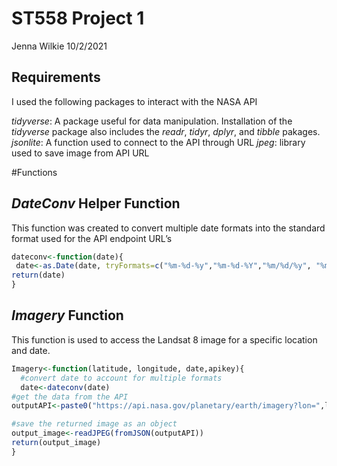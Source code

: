 ST558 Project 1
================
Jenna Wilkie
10/2/2021

## Requirements

I used the following packages to interact with the NASA API

*tidyverse*: A package useful for data manipulation. Installation of the
*tidyverse* package also includes the *readr*, *tidyr*, *dplyr*, and
*tibble* pakages.  
*jsonlite*: A function used to connect to the API through URL *jpeg*:
library used to save image from API URL

\#Functions

## *DateConv* Helper Function

This function was created to convert multiple date formats into the
standard format used for the API endpoint URL’s

``` r
dateconv<-function(date){
 date<-as.Date(date, tryFormats=c("%m-%d-%y","%m-%d-%Y","%m/%d/%y", "%m/%d/%Y",   "%B %d %Y", "%Y-%m-%d", "%Y/%m/%d", "%B %d, %Y","%b %d, %Y", "%b %d %Y", "%B %d %y", "%B %d, %y", "%b %d %y", "%b %d, %y" ), optional=TRUE)
return(date)
}
```

## *Imagery* Function

This function is used to access the Landsat 8 image for a specific
location and date.

``` r
Imagery<-function(latitude, longitude, date,apikey){
  #convert date to account for multiple formats
  date<-dateconv(date)
#get the data from the API
outputAPI<-paste0("https://api.nasa.gov/planetary/earth/imagery?lon=",longitude, "&lat=",latitude,"&date=",date,"&api_key=",apikey)

#save the returned image as an object
output_image<-readJPEG(fromJSON(outputAPI))
return(output_image)
}
```
